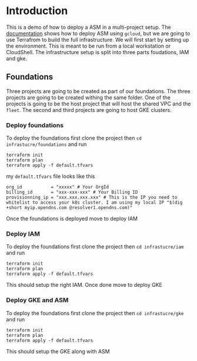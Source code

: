 # Introduction

This is a demo of how to deploy a ASM in a multi-project setup. The [documentation](https://cloud.google.com/service-mesh/v1.8/docs/gke-install-overview) shows how to deploy ASM using `gcloud`, but we are going to use Terrafrom to build the full infrastructure. We will first start by setting up the environment. This is meant to be run from a local workstation or CloudShell. The infrastructure setup is split into three parts foudations, IAM and gke.

## Foundations

Three projects are going to be created as part of our foundations. The three projects are going to be created withing the same folder. One of the projects is going to be the host project that will host the shared VPC and the `fleet`. The second and third projects are going to host GKE clusters.

### Deploy foundations

To deploy the foundations first clone the project then `cd infrastucre/foundations` and run
```
terraform init
terraform plan
terraform apply -f default.tfvars
```

my `default.tfvars` file looks like this
```
org_id           = "xxxxx" # Your OrgId
billing_id       = "xxx-xxx-xxx" # Your Billing ID
provisionning_ip = "xxx.xxx.xxx.xxx" # This is the IP you need to whitelist to access your k8s cluster. I am using my local IP "$(dig +short myip.opendns.com @resolver1.opendns.com)"
```

Once the foundations is deployed move to deploy IAM

### Deploy IAM

To deploy the foundations first clone the project then `cd infrastucre/iam` and run
```
terraform init
terraform plan
terraform apply -f default.tfvars
```

This should setup the right IAM. Once done move to deploy GKE

### Deploy GKE and ASM

To deploy the foundations first clone the project then `cd infrastucre/gke` and run
```
terraform init
terraform plan
terraform apply -f default.tfvars
```

This should setup the GKE along with ASM
